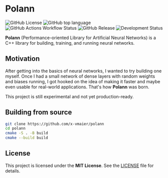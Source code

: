 # Polann

![GitHub License](https://img.shields.io/github/license/x-vmaier/polann?style=flat-square)
![GitHub top language](https://img.shields.io/github/languages/top/x-vmaier/polann?style=flat-square)
![GitHub Actions Workflow Status](https://img.shields.io/github/actions/workflow/status/x-vmaier/polann/:workflow?style=flat-square)
![GitHub Release](https://img.shields.io/github/v/release/x-vmaier/polann?include_prereleases&style=flat-square)
![Development Status](https://img.shields.io/badge/status-alpha-red?style=flat-square)

**Polann** (Performance-oriented Library for Artificial Neural Networks) is a C++ library for building, training, and running neural networks.

## Motivation

After getting into the basics of neural networks, I wanted to try building one myself. Once I had a small network of dense layers with random weights and biases running, I got hooked on the idea of making it faster and maybe even usable for real-world applications. That's how **Polann** was born.

This project is still experimental and not yet production-ready.

## Building from source

```bash
git clone https://github.com/x-vmaier/polann
cd polann
cmake -S . -B build
cmake --build build
```

## License

This project is licensed under the **MIT License**. See the [LICENSE](LICENSE) file for details.

